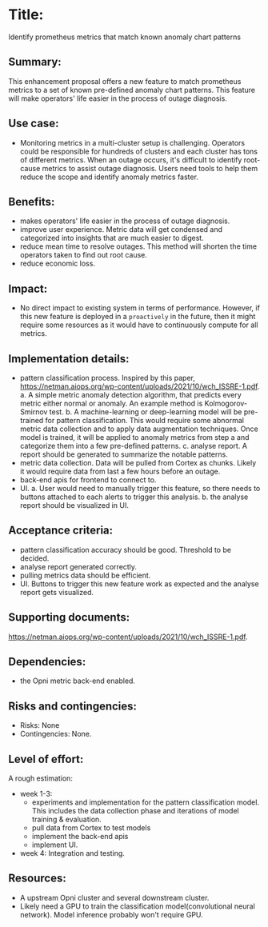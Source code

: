 # Title: 
Identify prometheus metrics that match known anomaly chart patterns

## Summary: 
This enhancement proposal offers a new feature to match prometheus metrics to a set of known pre-defined anomaly chart patterns. This feature will make operators' life easier in the process of outage diagnosis.

## Use case: 
* Monitoring metrics in a multi-cluster setup is challenging. Operators could be responsible for hundreds of clusters and each cluster has tons of different metrics. When an outage occurs, it's difficult to identify root-cause metrics to assist outage diagnosis. Users need tools to help them reduce the scope and identify anomaly metrics faster.

## Benefits: 
* makes operators' life easier in the process of outage diagnosis.
* improve user experience. Metric data will get condensed and categorized into insights that are much easier to digest.
* reduce mean time to resolve outages. This method will shorten the time operators taken to find out root cause.
* reduce economic loss.

## Impact: 
* No direct impact to existing system in terms of performance. However, if this new feature is deployed in a `proactively` in the future, then it might require some resources as it would have to continuously compute for all metrics.

## Implementation details: 
* pattern classification process. Inspired by this paper, https://netman.aiops.org/wp-content/uploads/2021/10/wch_ISSRE-1.pdf. 
	a. A simple metric anomaly detection algorithm, that predicts every metric either normal or anomaly. An example method is Kolmogorov-Smirnov test.
	b. A machine-learning or deep-learning model will be pre-trained for pattern classification. This would require some abnormal metric data collection and to apply data augmentation techniques. Once model is trained, it will be applied to anomaly metrics from step a and categorize them into a few pre-defined patterns.
	c. analyse report. A report should be generated to summarize the notable patterns.
* metric data collection. Data will be pulled from Cortex as chunks. Likely it would require data from last a few hours before an outage.
* back-end apis for frontend to connect to.
* UI. 
	a. User would need to manually trigger this feature, so there needs to buttons attached to each alerts to trigger this analysis.
	b. the analyse report should be visualized in UI.

## Acceptance criteria: 
* pattern classification accuracy should be good. Threshold to be decided. 
* analyse report generated correctly.
* pulling metrics data should be efficient.
* UI. Buttons to trigger this new feature work as expected and the analyse report gets visualized.

## Supporting documents: 
https://netman.aiops.org/wp-content/uploads/2021/10/wch_ISSRE-1.pdf. 

## Dependencies: 
* the Opni metric back-end enabled.

## Risks and contingencies: 
* Risks: None
* Contingencies: None. 

## Level of effort: 
A rough estimation:
* week 1-3:
    * experiments and implementation for the pattern classification model. This includes the data collection phase and iterations of model training & evaluation.
    * pull data from Cortex to test models
    * implement the back-end apis
    * implement UI.
* week 4: Integration and testing.

## Resources: 
* A upstream Opni cluster and several downstream cluster.
* Likely need a GPU to train the classification model(convolutional neural network). Model inference probably won't require GPU.
